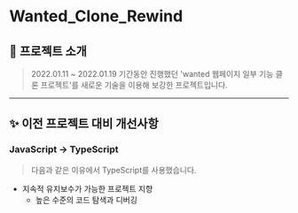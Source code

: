 # Wanted_Clone_Rewind

## 🤗 프로젝트 소개

> 2022.01.11 ~ 2022.01.19 기간동안 진행했던 'wanted 웹페이지 일부 기능 클론 프로젝트'를 새로운 기술을 이용해 보강한 프로젝트입니다.

---

## ✨ 이전 프로젝트 대비 개선사항

### **JavaScript -> TypeScript**

> 다음과 같은 이유에서 TypeScript를 사용했습니다.

- 지속적 유지보수가 가능한 프로젝트 지향
  - 높은 수준의 코드 탐색과 디버깅
